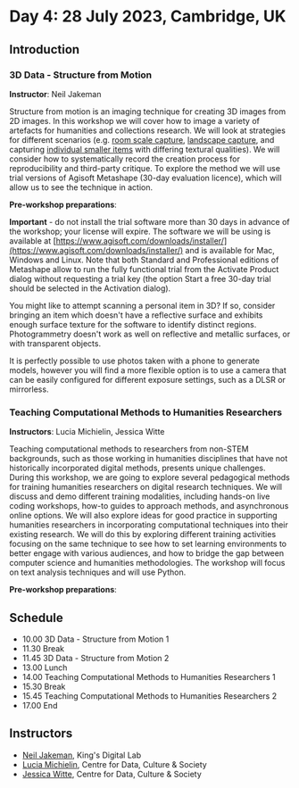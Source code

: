 # Day 4: 28 July 2023, Cambridge, UK

## Introduction

### 3D Data - Structure from Motion 

**Instructor**: Neil Jakeman

Structure from motion is an imaging technique for creating 3D images from 2D images. In this workshop we will cover 
how to image a variety of artefacts for humanities and collections research. We will look at strategies for different 
scenarios (e.g. [room scale capture](https://skfb.ly/oF9N6), [landscape capture](https://skfb.ly/o8ErV), and capturing 
[individual smaller items](https://skfb.ly/6SR8u) with differing textural qualities). We will consider how to 
systematically record the creation process for reproducibility and third-party critique. To explore the method we will 
use trial versions of Agisoft Metashape (30-day evaluation licence), which will allow us to see the technique in action.

**Pre-workshop preparations**: 

**Important** - do not install the trial software more than 30 days in advance of the workshop; your license will expire.
The software we will be using is available at [https://www.agisoft.com/downloads/installer/](https://www.agisoft.com/downloads/installer/)
and is available for Mac, Windows and Linux. Note that both Standard and Professional editions of Metashape allow to run
the fully functional trial from the Activate Product dialog without requesting a trial key (the option Start a free 30-day 
trial should be selected in the Activation dialog).

You might like to attempt scanning a personal item in 3D? If so, consider bringing an item which doesn't have a reflective surface
and exhibits enough surface texture for the software to identify distinct regions. Photogrammetry doesn't work as well
on reflective and metallic surfaces, or with transparent objects.

It is perfectly possible to use photos taken with a phone to generate models, however you will find a more flexible option is to use
a camera that can be easily configured for different exposure settings, such as a DLSR or mirrorless.

### Teaching Computational Methods to Humanities Researchers

**Instructors**: Lucia Michielin, Jessica Witte

Teaching computational methods to researchers from non-STEM backgrounds, such as those working in humanities disciplines 
that have not historically incorporated digital methods, presents unique challenges. During this workshop, we are going 
to explore several pedagogical methods for training humanities researchers on digital research techniques. We will 
discuss and demo different training modalities, including hands-on live coding workshops, how-to guides to approach 
methods, and asynchronous online options. We will also explore ideas for good practice in supporting humanities 
researchers in incorporating computational techniques into their existing research. We will do this by exploring 
different training activities focusing on the same technique to see how to set learning environments to better engage 
with various audiences, and how to bridge the gap between computer science and humanities methodologies. The workshop 
will focus on text analysis techniques and will use Python. 

**Pre-workshop preparations**: 

## Schedule

- 10.00 3D Data - Structure from Motion 1
- 11.30 Break
- 11.45 3D Data - Structure from Motion 2
- 13.00 Lunch
- 14.00 Teaching Computational Methods to Humanities Researchers 1
- 15.30 Break 
- 15.45 Teaching Computational Methods to Humanities Researchers 2
- 17.00 End

## Instructors

- [Neil Jakeman](https://kdl.kcl.ac.uk/who-we-are/neil-jakeman/), King's Digital Lab
- [Lucia Michielin](https://www.ed.ac.uk/profile/dr-lucia-michielin), Centre for Data, Culture & Society
- [Jessica Witte](https://www.research.ed.ac.uk/en/persons/jessica-witte), Centre for Data, Culture & Society
